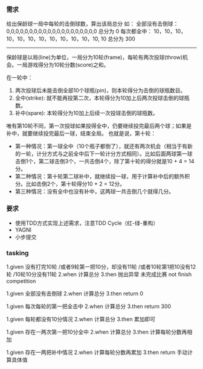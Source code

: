 ### 需求

给出保龄球一局中每轮的击倒球数，算出该局总分
如： 
全部没有击倒球：
0,0,0,0,0,0,0,0,0,0,0,0,0,0,0,0,0,0,0,0 总分为 0
每次都全中：
10，10，10，10，10，10，10，10，10，10，10，10, 10 总分为 300


---
保龄球是以局(line)为单位，一局分为10轮(frame)，每轮有两次投球(throw)机会。一局游戏得分为10轮分数(score)之和。

在一轮中：
1. 两次投球后未能击倒全部10个球瓶(pin)，则本轮得分为击倒的球瓶数目。
2. 全中(strike): 就不能再投第二次，本轮得分为10加上后两次投球击倒的球瓶数。
3. 补中(spare): 本轮得分为10加上后续一次投球击倒的球瓶数。

唯有第10轮不同，第一次投球如果投得全中，仍要继续投完最后两个球；如果是补中，就要继续投完最后一球，结束全局。
也就是说，第十轮：

- 第一种情况：第一球全中（10个瓶子都倒了），就还有两次机会（相当于有新的一轮，计分方式与之前全中后下一轮计分方式相同）。比如后面两球第一球击倒1个，第二球击倒3个，一共击倒4个，除了第十轮的得分就是10 + 4 = 14分。
- 第二种情况：第十轮第二球补中，就继续投一球，用于计算补中后的额外积分。比如击倒2个，第十轮得分10 + 2 = 12分。
- 第三种情况：没有全中也没有补中，这两球一共击倒几个就得几分。

### 要求
- 使用TDD方式实现上述需求，注意TDD Cycle（红-绿-重构）
- YAGNI
- 小步提交


### tasking
1.given
没有打完10轮 /或者9轮第一把10分，却没有11轮 /或者10轮第1把10没有12轮 /10轮10分没有11轮
2.when
计算总分
3.then
抛出异常 未完成比赛 not finish competition

1.given
全部没有击倒球
2.when
计算总分
3.then
return 0

1.given
每次每轮的第一把全击中
2.when
计算总分
3.then
return 300

1.given
每轮都没有10分情况
2.when
计算总分
3.then
累加即可

1.given
存在一两次第一把10分全中
2.when
计算总分
3.then
计算每轮分数再相加

1.given
存在一两把补中情况
2.when
计算每轮分数再累加
3.then
return 手动计算具体值
